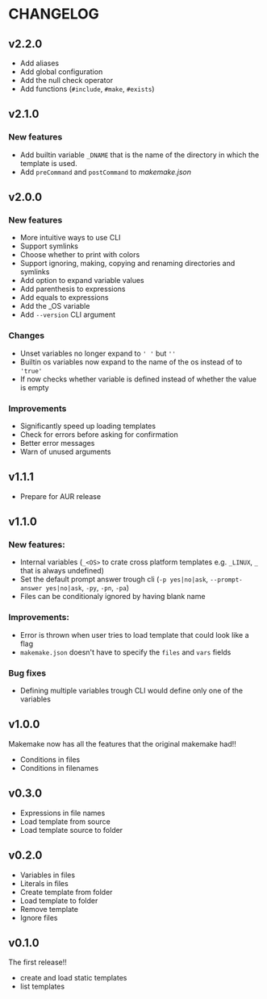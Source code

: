 # CHANGELOG

## v2.2.0
- Add aliases
- Add global configuration
- Add the null check operator
- Add functions (`#include`, `#make`, `#exists`)

## v2.1.0
### New features
- Add builtin variable `_DNAME` that is the name of the directory in which the
  template is used.
- Add `preCommand` and `postCommand` to *makemake.json*

## v2.0.0
### New features
- More intuitive ways to use CLI
- Support symlinks
- Choose whether to print with colors
- Support ignoring, making, copying and renaming directories and symlinks
- Add option to expand variable values
- Add parenthesis to expressions
- Add equals to expressions
- Add the _OS variable
- Add `--version` CLI argument

### Changes
- Unset variables no longer expand to `' '` but `''`
- Builtin os variables now expand to the name of the os instead of to `'true'`
- If now checks whether variable is defined instead of whether the value is
  empty

### Improvements
- Significantly speed up loading templates
- Check for errors before asking for confirmation
- Better error messages
- Warn of unused arguments

## v1.1.1
- Prepare for AUR release

## v1.1.0
### New features:
- Internal variables (`_<OS>` to crate cross platform templates e.g. `_LINUX`,
  `_` that is always undefined)
- Set the default prompt answer trough cli (`-p yes|no|ask`,
  `--prompt-answer yes|no|ask`, `-py`, `-pn`, `-pa`)
- Files can be conditionaly ignored by having blank name

### Improvements:
- Error is thrown when user tries to load template that could look like a flag
- `makemake.json` doesn't have to specify the `files` and `vars` fields

### Bug fixes
- Defining multiple variables trough CLI would define only one of the variables

## v1.0.0
Makemake now has all the features that the original makemake had!!
- Conditions in files
- Conditions in filenames

## v0.3.0
- Expressions in file names
- Load template from source
- Load template source to folder

## v0.2.0
- Variables in files
- Literals in files
- Create template from folder
- Load template to folder
- Remove template
- Ignore files

## v0.1.0
The first release!!
- create and load static templates
- list templates
